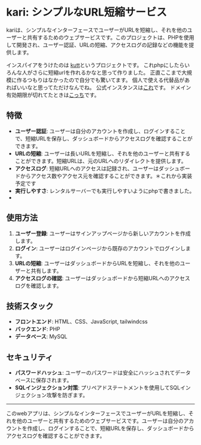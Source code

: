 # kari: シンプルなURL短縮サービス
kariは、シンプルなインターフェースでユーザーがURLを短縮し、それを他のユーザーと共有するためのウェブサービスです。このプロジェクトは、PHPを使用して開発され、ユーザー認証、URLの短縮、アクセスログの記録などの機能を提供します。


インスパイアをうけたのは
<a href="https://github.com/thedevs-network/kutt">kutt</a>というプロジェクトです。
これphpにしたらいろんな人がさらに短縮urlを作れるかなと思って作りました。
正直ここまで大規模に作るつもりはなかったので自分でも驚いてます。
個人で使える代替品があればいいなと思ってただけなんでね。
公式インスタンスは[これ](https://kariter.com)です。
ドメイン有効期限が切れてたときは[こっち](https://potetotown.cloudfree.jp)です。


## 特徴

- **ユーザー認証**: ユーザーは自分のアカウントを作成し、ログインすることで、短縮URLを保存し、ダッシュボードからアクセスログを確認することができます。
- **URLの短縮**: ユーザーは長いURLを短縮し、それを他のユーザーと共有することができます。短縮URLは、元のURLへのリダイレクトを提供します。
- **アクセスログ**: 短縮URLへのアクセスは記録され、ユーザーはダッシュボードからアクセス数やアクセス元を確認することができます。＊これから実装予定です
- **実行しやすさ**: レンタルサーバーでも実行しやすいようにphpで書きました。
- 

## 使用方法

1. **ユーザー登録**: ユーザーはサインアップページから新しいアカウントを作成します。
2. **ログイン**: ユーザーはログインページから既存のアカウントでログインします。
3. **URLの短縮**: ユーザーはダッシュボードからURLを短縮し、それを他のユーザーと共有します。
4. **アクセスログの確認**: ユーザーはダッシュボードから短縮URLへのアクセスログを確認します。

## 技術スタック

- **フロントエンド**: HTML、CSS、JavaScript, tailwindcss
- **バックエンド**: PHP
- **データベース**: MySQL

## セキュリティ

- **パスワードハッシュ**: ユーザーのパスワードは安全にハッシュされてデータベースに保存されます。
- **SQLインジェクション対策**: プリペアドステートメントを使用してSQLインジェクション攻撃を防ぎます。


---

このwebアプリは、シンプルなインターフェースでユーザーがURLを短縮し、それを他のユーザーと共有するためのウェブサービスです。ユーザーは自分のアカウントを作成し、ログインすることで、短縮URLを保存し、ダッシュボードからアクセスログを確認することができます。

